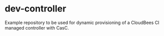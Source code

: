# dev-controller
Example repository to be used for dynamic provisioning of a CloudBees CI managed controller with CasC.
